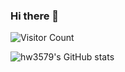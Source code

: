 ### Hi there 👋

![Visitor Count](https://profile-counter.glitch.me/hw3579/count.svg)

![hw3579's GitHub stats](https://github-readme-stats.vercel.app/api?username=anuraghazra&show_icons=true&theme=radical)






<!--
**hw3579/hw3579** is a ✨ _special_ ✨ repository because its `README.md` (this file) appears on your GitHub profile.

Here are some ideas to get you started:

- 🔭 I’m currently working on ...
- 🌱 I’m currently learning ...
- 👯 I’m looking to collaborate on ...
- 🤔 I’m looking for help with ...
- 💬 Ask me about ...
- 📫 How to reach me: ...
- 😄 Pronouns: ...
- ⚡ Fun fact: ...
-->
